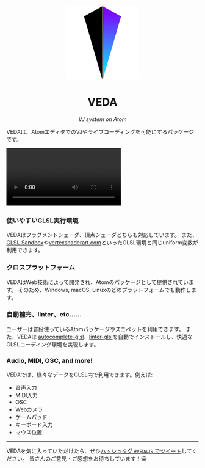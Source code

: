 <div align="center">
  <img alt="logo" src="/static/images/logo_720h.png" width="192"/>
  <h1>VEDA</h1><i>VJ system on Atom</i>
  <br/>
</div>


<!-- ## Atom上で動作するVJシステム -->

VEDAは、AtomエディタでのVJやライブコーディングを可能にするパッケージです。

<video src="/static/videos/veda.mp4" autoplay loop></video>


### 使いやすいGLSL実行環境

VEDAはフラグメントシェーダ、頂点シェーダどちらも対応しています。
また、<a target="\_blank" href="http://glslsandbox.com/">GLSL Sandbox</a>や<a target="\_blank" href="https://vertexshaderart.com/">vertexshaderart.com</a>といったGLSL環境と同じuniform変数が利用できます。


### クロスプラットフォーム

VEDAはWeb技術によって開発され、Atomのパッケージとして提供されています。
そのため、Windows, macOS, Linuxのどのプラットフォームでも動作します。


### 自動補完、linter、etc……

ユーザーは普段使っているAtomパッケージやスニペットを利用できます。
また、VEDAは <a target="\_blank" href="https://atom.io/packages/autocomplete-glsl">autocomplete-glsl</a>、<a target="\_blank" href="https://atom.io/packages/linter-glsl">linter-glsl</a>を自動でインストールし、快適なGLSLコーディング環境を実現します。


### Audio, MIDI, OSC, and more!

VEDAでは、様々なデータをGLSL内で利用できます。例えば:

- 音声入力
- MIDI入力
- OSC
- Webカメラ
- ゲームパッド
- キーボード入力
- マウス位置


<!-- ## VEDA.js

VEDA.jsは、ブラウザ上でGLSLを実行するためのフレームワークです。
元々はVEDAのGLSLエンジンとして開発され、後にnpmパッケージとして公開されました。

[VEDA.js](/vedajs) -->


<!-- ## ライセンス

VEDA、あるいは関連するライブラリは、全て **MIT** ライセンスで公開されています。
つまり、どのプロジェクトでも制限なく利用できます！ -->


<hr/>


VEDAを気に入っていただけたら、ぜひ[ハッシュタグ `#VEDAJS` でツイート](https://twitter.com/intent/tweet?url=https://veda.gl/&hashtags=vedajs)してください。
皆さんのご意見・ご感想をお待ちしています！😸
